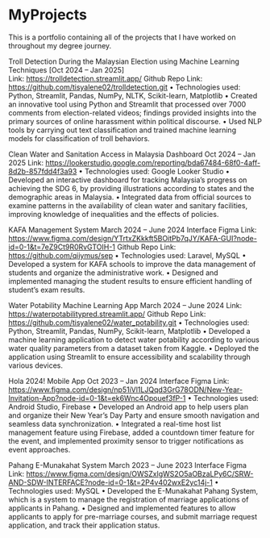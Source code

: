 # MyProjects
This is a portfolio containing all of the projects that I have worked on throughout my degree journey.

Troll Detection During the Malaysian Election using Machine Learning Techniques [Oct 2024 – Jan 2025]\
Link: https://trolldetection.streamlit.app/
Github Repo Link: https://github.com/tisyalene02/trolldetection.git
• Technologies used: Python, Streamlit, Pandas, NumPy, NLTK, Scikit-learn, Matplotlib
• Created an innovative tool using Python and Streamlit that processed over 7000 comments from election-related videos; findings provided insights into the primary sources of online harassment within political discourse.
• Used NLP tools by carrying out text classification and trained machine learning models for classification of
troll behaviors.

Clean Water and Sanitation Access in Malaysia Dashboard Oct 2024 – Jan 2025
Link: https://lookerstudio.google.com/reporting/bda67484-68f0-4aff-8d2b-857fdd4f3a93
• Technologies used: Google Looker Studio
• Developed an interactive dashboard for tracking Malaysia’s progress on achieving the SDG 6, by providing illustrations according to states and the demographic areas in Malaysia.
• Integrated data from official sources to examine patterns in the availability of clean water and sanitary facilities, improving knowledge of inequalities and the effects of policies.

KAFA Management System March 2024 – June 2024
Interface Figma Link: https://www.figma.com/design/YTrtxZKkkft5BOitPb7qJY/KAFA-GUI?node-id=0-1&t=7eZ9Ct9R0RvGTOIH-1
Github Repo Link: https://github.com/qiiymus/sep
• Technologies used: Laravel, MySQL
• Developed a system for KAFA schools to improve the data management of students and organize the administrative work.
• Designed and implemented managing the student results to ensure efficient handling of student’s exam results.

Water Potability Machine Learning App March 2024 – June 2024
Link: https://waterpotabilitypred.streamlit.app/
Github Repo Link: https://github.com/tisyalene02/water_potability.git
• Technologies used: Python, Streamlit, Pandas, NumPy, Scikit-learn, Matplotlib
• Developed a machine learning application to detect water potability according to various water quality parameters from a dataset taken from Kaggle.
• Deployed the application using Streamlit to ensure accessibility and scalability through various devices.

Hola 2024! Mobile App Oct 2023 – Jan 2024
Interface Figma Link: https://www.figma.com/design/np51iVl1LJQqd3GrG78ODN/New-Year-Invitation-App?node-id=0-1&t=ek6Wnc4Opouef3fP-1
• Technologies used: Android Studio, Firebase
• Developed an Android app to help users plan and organize their New Year’s Day Party and ensure smooth navigation and seamless data synchronization.
• Integrated a real-time host list management feature using Firebase, added a countdown timer feature for the event, and implemented proximity sensor to trigger notifications as event approaches.

Pahang E-Munakahat System March 2023 – June 2023
Interface Figma Link: https://www.figma.com/design/OWSZxlgWS2O5aOBzaLPy6C/SRW-AND-SDW-INTERFACE?node-id=0-1&t=2P4v402wxE2yc14j-1
• Technologies used: MySQL
• Developed the E-Munakahat Pahang System, which is a system to manage the registration of marriage applications of applicants in Pahang.
• Designed and implemented features to allow applicants to apply for pre-marriage courses, and submit marriage request application, and track their application status.
